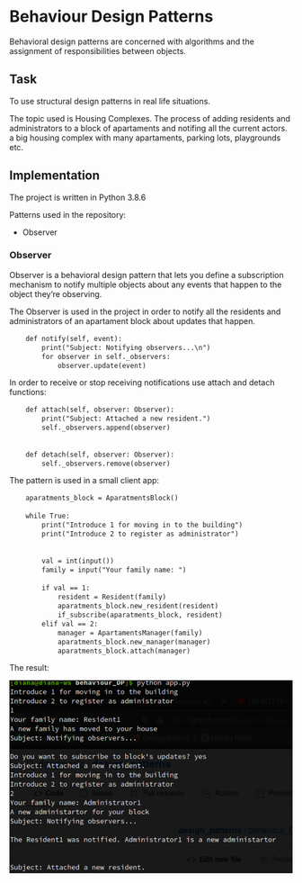 # Behaviour Design Patterns

Behavioral design patterns are concerned with algorithms and the assignment of responsibilities between objects.

## Task
To use structural design patterns in real life situations. 

The topic used is Housing Complexes. The process of adding residents and administrators to a block of apartaments and notifing all the current actors.
a big housing complex with many apartaments, parking lots, playgrounds etc.

## Implementation
The project is written in Python 3.8.6

Patterns used in the repository:

* Observer


### Observer
Observer is a behavioral design pattern that lets you define a subscription mechanism to notify multiple objects 
about any events that happen to the object they’re observing.

The Observer is used in the project in order to notify all the residents and administrators of an apartament block about updates that happen.


```
    def notify(self, event):
        print("Subject: Notifying observers...\n")
        for observer in self._observers:
            observer.update(event)
```
In order to receive or stop receiving notifications use attach and detach functions:

```
    def attach(self, observer: Observer):
        print("Subject: Attached a new resident.")
        self._observers.append(observer)


    def detach(self, observer: Observer):
        self._observers.remove(observer)
```


The pattern is used in a small client app:
```
    aparatments_block = AparatmentsBlock()

    while True:
        print("Introduce 1 for moving in to the building")
        print("Introduce 2 to register as administrator")


        val = int(input())
        family = input("Your family name: ")

        if val == 1:
            resident = Resident(family)
            aparatments_block.new_resident(resident)
            if_subscribe(aparatments_block, resident)
        elif val == 2:
            manager = ApartamentsManager(family)
            aparatments_block.new_manager(manager)
            aparatments_block.attach(manager)

```
The result:

![alt text](https://github.com/dgaponcic/design_patterns/blob/master/behaviour_DP/result.png)



